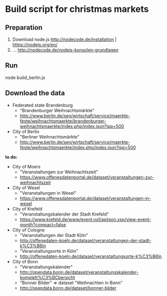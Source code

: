 Build script for christmas markets
==================================

Preparation
-----------

1. Download node.js http://nodecode.de/installation | https://nodejs.org/en/
2. ... http://nodecode.de/nodejs-konsolen-grundlagen

Run
---

node build_berlin.js

Download the data
-----------------

- Federated state Brandenburg
  - "Brandenburger Weihnachtsmärkte"
  - http://www.berlin.de/sen/wirtschaft/service/maerkte-feste/weihnachtsmaerkte/brandenburger-weihnachtsmaerkte/index.php/index.json?ipp=500
- City of Berlin
  - "Berliner Weihnachtsmärkte"
  - http://www.berlin.de/sen/wirtschaft/service/maerkte-feste/weihnachtsmaerkte/index.php/index.json?ipp=500

**to do:**

- City of Moers
  - "Veranstaltungen zur Weihnachtszeit"
  - https://www.offenesdatenportal.de/dataset/veranstaltungen-zur-weihnachtszeit
- City of Wesel
  - "Veranstaltungen in Wesel"
  - https://www.offenesdatenportal.de/dataset/veranstaltungen-in-wesel
- City of Krefeld
  - "Veranstaltungskalender der Stadt Krefeld"
  - https://www.krefeld.de/www/event.nsf/apijson.xsp/view-event-month?compact=false
- City of Cologne
  - "Veranstaltungen der Stadt Köln"
  - http://offenedaten-koeln.de/dataset/veranstaltungen-der-stadt-k%C3%B6ln
  - "Veranstaltungsorte in Köln"
  - http://offenedaten-koeln.de/dataset/veranstaltungsorte-k%C3%B6ln
- City of Bonn
  - "Veranstaltungskalender"
  - http://opendata.bonn.de/dataset/veranstaltungskalender-komplett%C3%BCbersicht
  - "Bonner Bilder" => dataset "Weihnachten in Bonn"
  - http://opendata.bonn.de/dataset/bonner-bilder
